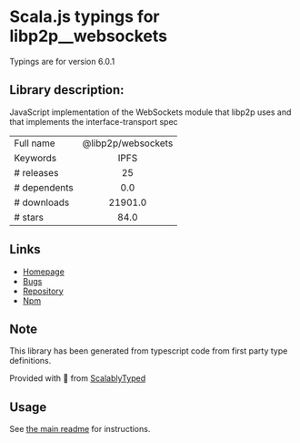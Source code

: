 
# Scala.js typings for libp2p__websockets

Typings are for version 6.0.1

## Library description:
JavaScript implementation of the WebSockets module that libp2p uses and that implements the interface-transport spec

|                    |                 |
| ------------------ | :-------------: |
| Full name          | @libp2p/websockets |
| Keywords           | IPFS |
| # releases         | 25 |
| # dependents       | 0.0 |
| # downloads        | 21901.0 |
| # stars            | 84.0 |

## Links
- [Homepage](https://github.com/libp2p/js-libp2p-websockets#readme)
- [Bugs](https://github.com/libp2p/js-libp2p-websockets/issues)
- [Repository](https://github.com/libp2p/js-libp2p-websockets)
- [Npm](https://www.npmjs.com/package/%40libp2p%2Fwebsockets)
    


## Note
This library has been generated from typescript code from first party type definitions.

Provided with :purple_heart: from [ScalablyTyped](https://github.com/oyvindberg/ScalablyTyped)

## Usage
See [the main readme](../../readme.md) for instructions.


